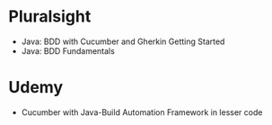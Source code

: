 # Pluralsight
* Java: BDD with Cucumber and Gherkin Getting Started
* Java: BDD Fundamentals

# Udemy
* Cucumber with Java-Build Automation Framework in lesser code
